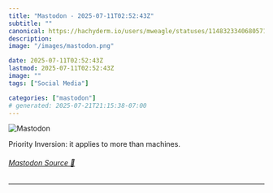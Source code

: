 ```yaml
---
title: "Mastodon - 2025-07-11T02:52:43Z"
subtitle: ""
canonical: https://hachyderm.io/users/mweagle/statuses/114832334068057196
description:
image: "/images/mastodon.png"

date: 2025-07-11T02:52:43Z
lastmod: 2025-07-11T02:52:43Z
image: ""
tags: ["Social Media"]

categories: ["mastodon"]
# generated: 2025-07-21T21:15:38-07:00
---
```

![Mastodon](/images/mastodon.png)

<p>Priority Inversion: it applies to more than machines.</p>


###### [Mastodon Source 🐘](https://hachyderm.io/@mweagle/114832334068057196)

___
